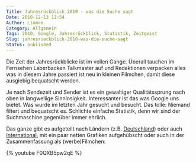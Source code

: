 ```yaml
---
Title: Jahresrückblick 2010 - was die Suche sagt
Date: 2010-12-13 11:54
Author: Lioman
Category: Allgemein
Tags: 2010, Google, Jahresrückblick, Statistik, Zeitgeist
Slug: jahresrueckblick-2010-was-die-suche-sagt
Status: published
---
```


Die Zeit der Jahresrückblicke ist im vollen Gange. Überall tauchen im
Fernsehen Laberbacken Talkmaster auf und Redaktionen verpacken alles was
in diesem Jahre passiert ist neu in kleinen Filmchen, damit diese
ausgiebig bequatscht werden.

Je nach Sendezeit und Sender ist es ein gewaltiger Qualitätssprung nach
oben in langweilige Sinnlosigkeit. Interessanter ist das was Google uns
bietet. Was wurde im letzten Jahr gesucht und besucht. Das tolle:
Niemand filtert und bequatscht es. Schlichte einfache Statistik, denn
wir sind der Suchmaschine gegenüber immer ehrlich.

Das ganze gibt es aufgeteilt nach Ländern (z.B.
[Deutschland](http://www.google.de/intl/de/press/zeitgeist2010/regions/de.html))
oder auch
[International](http://www.google.de/intl/de/press/zeitgeist2010/),
mit ein paar netten Grafiken aufgehübscht oder auch in der
Zusammenfassung als (werbe)Filmchen:

{% youtube F0QXB5pw2qE %}
